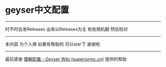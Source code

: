 # geyser中文配置

------------------

时不时会发Releases 出来以Releases为主
有些用机翻 然后校对

--------------------

本内容 为个人用 
如果有帮助的
可以star下 谢谢啦

---------------

最后感谢 [理解配置 - Geyser Wiki (superiormc.cn)](https://geyser.superiormc.cn/user-guide/li-jie-pei-zhi) 提供的帮助
